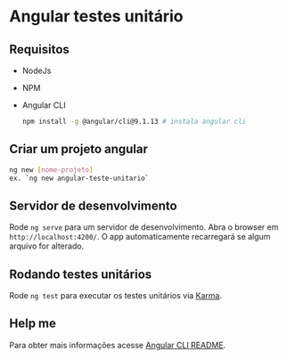 # Angular testes unitário

## Requisitos

- NodeJs
- NPM
- Angular CLI
    
    ```bash
    npm install -g @angular/cli@9.1.13 # instala angular cli
    ```
## Criar um projeto angular

```bash
ng new [nome-projeto]
ex. `ng new angular-teste-unitario`
```
## Servidor de desenvolvimento

Rode `ng serve` para um servidor de desenvolvimento. Abra o browser em `http://localhost:4200/`. O app automaticamente recarregará se algum arquivo for alterado.
    
## Rodando testes unitários

Rode `ng test` para executar os testes unitários via [Karma](https://karma-runner.github.io).

## Help me

Para obter mais informações acesse [Angular CLI README](https://github.com/angular/angular-cli/blob/master/README.md).
